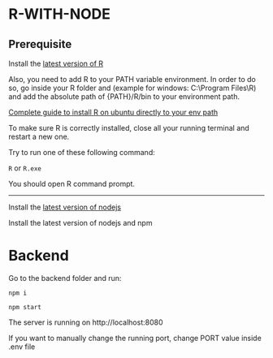 # R-WITH-NODE


## Prerequisite


Install the [latest version of R](https://cran.r-project.org/bin/windows/base/)

Also, you need to add R to your PATH variable environment. In order to do so, 
go inside your R folder and (example for windows: C:\Program Files\R) and add the
absolute path of {PATH}/R/bin to your environment path.

[Complete guide to install R on ubuntu directly to your env path](https://www.digitalocean.com/community/tutorials/how-to-install-r-on-ubuntu-20-04-fr)

To make sure R is correctly installed, close all your running terminal and restart a new one.

Try to run one of these following command:

`R` or `R.exe`

You should open R command prompt.

_________________________

Install the [latest version of nodejs](https://nodejs.org/en/download/)




Install the latest version of nodejs and npm


# Backend

Go to the backend folder and run:

`npm i`

`npm start`

The server is running on http://localhost:8080

If you want to manually change the running port, change PORT value inside .env file

